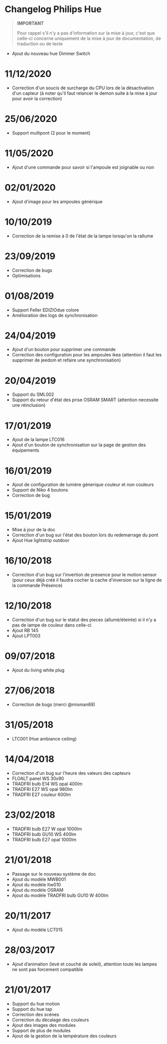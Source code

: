 # Changelog Philips Hue

>**IMPORTANT**
>
>Pour rappel s'il n'y a pas d'information sur la mise à jour, c'est que celle-ci concerne uniquement de la mise à jour de documentation, de traduction ou de texte

- Ajout du nouveau hue Dimmer Switch

# 11/12/2020

- Correction d'un soucis de surcharge du CPU lors de la désactivation d'un capteur (à noter qu'il faut relancer le demon suite à la mise à jour pour avoir la correction)

# 25/06/2020

- Support multipont (2 pour le moment)

# 11/05/2020

- Ajout d'une commande pour savoir si l'ampoule est joignable ou non

# 02/01/2020

- Ajout d'image pour les ampoules générique

# 10/10/2019

- Correction de la remise à 0 de l'état de la lampe lorsqu'on la rallume

# 23/09/2019

- Correction de bugs
- Optimisations

# 01/08/2019

- Support Feller EDIZIOdue colore
- Amélioration des logs de synchronisation

# 24/04/2019

- Ajout d'un bouton pour supprimer une commande
- Correction des configuration pour les ampoules ikea (attention il faut les supprimer de jeedom et refaire une synchronisation)

# 20/04/2019

- Support du SML002
- Support du retour d'état des prise OSRAM SMART (attention necessite une réinclusion)

# 17/01/2019

- Ajout de la lampe LTC016
- Ajout d'un bouton de synchronisation sur la page de gestion des équipements

# 16/01/2019

- Ajout de configuration de lumière génerique couleur et non couleurs
- Support de Niko 4 boutons
- Correction de bug

# 15/01/2019

- Mise à jour de la doc
- Correction d'un bug sur l'état des bouton lors du redemarrage du pont
- Ajout Hue lightstrip outdoor

# 16/10/2018

- Correction d'un bug sur l'invertion de presence pour le motion sensor (pour ceux déjà créé il faudra cocher la cache d'inversion sur la ligne de la commande Présence)

# 12/10/2018

- Correction d'un bug sur le statut des pieces (allumé/éteinte) si il n'y a pas de lampe de couleur dans celle-ci
- Ajout RB 145
- Ajout LPT003

# 09/07/2018

- Ajout du living white plug

# 27/06/2018

- Correction de bugs (merci @mixman68)

# 31/05/2018

-	LTC001 (Hue ambiance ceiling)

# 14/04/2018

-   Correction d'un bug sur l'heure des valeurs des capteurs
-   FLOALT panel WS 30x90
-   TRADFRI bulb E14 WS opal 400lm
-	TRADFRI E27 WS opal 980lm
-	TRADFRI E27 couleur 600lm

# 23/02/2018

-	TRADFRI bulb E27 W opal 1000lm
-	TRADFRI bulb GU10 WS 400lm
-	TRADFRI bulb E27 opal 1000lm

# 21/01/2018

- 	Passage sur le nouveau système de doc
-   Ajout du modèle MWB001
-   Ajout du modèle ltw010
-   Ajout du modèle OSRAM
-   Ajout du modèle TRADFRI bulb GU10 W 400lm

# 20/11/2017

-   Ajout du modèle LCT015

# 28/03/2017

-   Ajout d’animation (levé et couché de soleil), attention toute les
    lampes ne sont pas forcement compatible

# 21/01/2017

-   Support du hue motion
-   Support du hue tap
-   Correction des scènes
-   Correction du décalage des couleurs
-   Ajout des images des modules
-   Support de plus de modules
-   Ajout de la gestion de la température des couleurs
